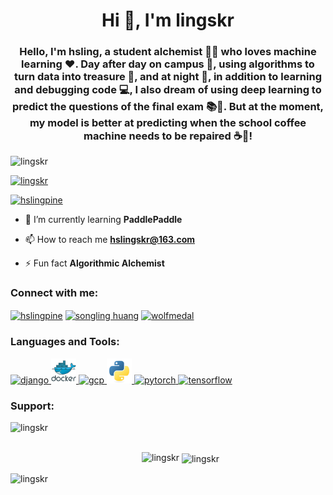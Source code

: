 <h1 align="center">Hi 👋, I'm lingskr</h1>
<h3 align="center">Hello, I'm hsling, a student alchemist 🧙‍♂️ who loves machine learning ❤️. Day after day on campus 🏫, using algorithms to turn data into treasure 💎, and at night 🌙, in addition to learning and debugging code 💻, I also dream of using deep learning to predict the questions of the final exam 📚🤖. But at the moment, my model is better at predicting when the school coffee machine needs to be repaired ☕️🔧!</h3>

<p align="left"> <img src="https://komarev.com/ghpvc/?username=lingskr&label=Profile%20views&color=0e75b6&style=flat" alt="lingskr" /> </p>

<p align="left"> <a href="https://github.com/ryo-ma/github-profile-trophy"><img src="https://github-profile-trophy.vercel.app/?username=lingskr" alt="lingskr" /></a> </p>

<p align="left"> <a href="https://twitter.com/hslingpine" target="blank"><img src="https://img.shields.io/twitter/follow/hslingpine?logo=twitter&style=for-the-badge" alt="hslingpine" /></a> </p>

- 🌱 I’m currently learning **PaddlePaddle**

- 📫 How to reach me **hslingskr@163.com**

- ⚡ Fun fact **Algorithmic Alchemist**

<h3 align="left">Connect with me:</h3>
<p align="left">
<a href="https://twitter.com/hslingpine" target="blank"><img align="center" src="https://raw.githubusercontent.com/rahuldkjain/github-profile-readme-generator/master/src/images/icons/Social/twitter.svg" alt="hslingpine" height="30" width="40" /></a>
<a href="https://linkedin.com/in/songling huang" target="blank"><img align="center" src="https://raw.githubusercontent.com/rahuldkjain/github-profile-readme-generator/master/src/images/icons/Social/linked-in-alt.svg" alt="songling huang" height="30" width="40" /></a>
<a href="https://kaggle.com/wolfmedal" target="blank"><img align="center" src="https://raw.githubusercontent.com/rahuldkjain/github-profile-readme-generator/master/src/images/icons/Social/kaggle.svg" alt="wolfmedal" height="30" width="40" /></a>
</p>

<h3 align="left">Languages and Tools:</h3>
<p align="left"> <a href="https://www.djangoproject.com/" target="_blank" rel="noreferrer"> <img src="https://cdn.worldvectorlogo.com/logos/django.svg" alt="django" width="40" height="40"/> </a> <a href="https://www.docker.com/" target="_blank" rel="noreferrer"> <img src="https://raw.githubusercontent.com/devicons/devicon/master/icons/docker/docker-original-wordmark.svg" alt="docker" width="40" height="40"/> </a> <a href="https://cloud.google.com" target="_blank" rel="noreferrer"> <img src="https://www.vectorlogo.zone/logos/google_cloud/google_cloud-icon.svg" alt="gcp" width="40" height="40"/> </a> <a href="https://www.python.org" target="_blank" rel="noreferrer"> <img src="https://raw.githubusercontent.com/devicons/devicon/master/icons/python/python-original.svg" alt="python" width="40" height="40"/> </a> <a href="https://pytorch.org/" target="_blank" rel="noreferrer"> <img src="https://www.vectorlogo.zone/logos/pytorch/pytorch-icon.svg" alt="pytorch" width="40" height="40"/> </a> <a href="https://www.tensorflow.org" target="_blank" rel="noreferrer"> <img src="https://www.vectorlogo.zone/logos/tensorflow/tensorflow-icon.svg" alt="tensorflow" width="40" height="40"/> </a> </p>

<h3 align="left">Support:</h3>
<p><a href="https://www.buymeacoffee.com/lingskr"> <img align="left" src="https://cdn.buymeacoffee.com/buttons/v2/default-yellow.png" height="50" width="210" alt="lingskr" /></a></p><br><br>

<p><img align="left" src="https://github-readme-stats.vercel.app/api/top-langs?username=lingskr&show_icons=true&locale=en&layout=compact" alt="lingskr" /></p>

<p>&nbsp;<img align="center" src="https://github-readme-stats.vercel.app/api?username=lingskr&show_icons=true&locale=en" alt="lingskr" /></p>

<p><img align="center" src="https://github-readme-streak-stats.herokuapp.com/?user=lingskr&" alt="lingskr" /></p>
